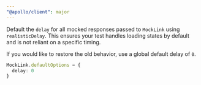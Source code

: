 ```yaml
---
"@apollo/client": major
---
```


Default the `delay` for all mocked responses passed to `MockLink` using `realisticDelay`. This ensures your test handles loading states by default and is not reliant on a specific timing.

If you would like to restore the old behavior, use a global default delay of `0`.

```ts
MockLink.defaultOptions = {
  delay: 0
}
```
